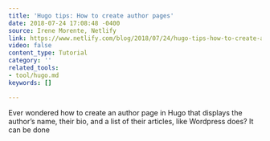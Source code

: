 ```yaml
---
title: 'Hugo tips: How to create author pages'
date: 2018-07-24 17:08:48 -0400
source: Irene Morente, Netlify
link: https://www.netlify.com/blog/2018/07/24/hugo-tips-how-to-create-author-pages/
video: false
content_type: Tutorial
category: ''
related_tools:
- tool/hugo.md
keywords: []

---
```

Ever wondered how to create an author page in Hugo that displays the author’s name, their bio, and a list of their articles, like Wordpress does? It can be done